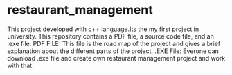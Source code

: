 # restaurant_management
This project developed with c++ language.Its the my first project in university. This repository contains a PDF file, a source code file, and an .exe file.
PDF FILE:
This file is the road map of the project and gives a brief explanation about the different parts of the project.
.EXE File:
Everone can download .exe file and create own restaurant management project and work with that.
